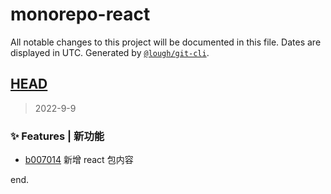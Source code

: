 # monorepo-react

All notable changes to this project will be documented in this file. Dates are displayed in UTC.
Generated by [`@lough/git-cli`](https://github.com/anciity/lough-git).



## [HEAD](https://github.com/AnCIity/lough-monorepo/compare/undefined...HEAD)
> 2022-9-9

### ✨ Features | 新功能

- [b007014](https://github.com/AnCIity/lough-monorepo/commit/b0070148da05ffc63df7b428df96082f5cc1613d) 新增 react 包内容

end.